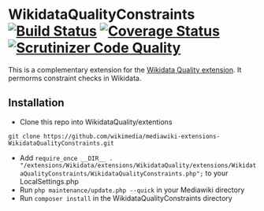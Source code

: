# WikidataQualityConstraints [![Build Status](https://travis-ci.org/wikimedia/mediawiki-extensions-WikidataQualityConstrains.svg?branch=master)](https://travis-ci.org/wikimedia/mediawiki-extensions-WikidataQuality)  [![Coverage Status](https://coveralls.io/repos/wikimedia/mediawiki-extensions-WikidataQualityConstraints/badge.svg)](https://coveralls.io/r/wikimedia/mediawiki-extensions-WikidataQualityConstraints)  [![Scrutinizer Code Quality](https://scrutinizer-ci.com/g/wikimedia/mediawiki-extensions-WikidataQualityConstraints/badges/quality-score.png?b=master)](https://scrutinizer-ci.com/g/wikimedia/mediawiki-extensions-WikidataQualityConstraints/?branch=master)

This is a complementary extension for the [Wikidata Quality extension](https://github.com/wikimedia/mediawiki-extensions-WikidataQuality.git).
It permorms constraint checks in Wikidata.

## Installation

* Clone this repo into WikidataQuality/extentions

`git clone https://github.com/wikimedia/mediawiki-extensions-WikidataQualityConstraints.git`  

* Add `require_once __DIR__ . "/extensions/Wikidata/extensions/WikidataQuality/extensions/WikidataQualityConstraints/WikidataQualityConstraints.php";` to your LocalSettings.php
* Run `php maintenance/update.php --quick` in your Mediawiki directory
* Run `composer install` in the WikidataQualityConstraints directory